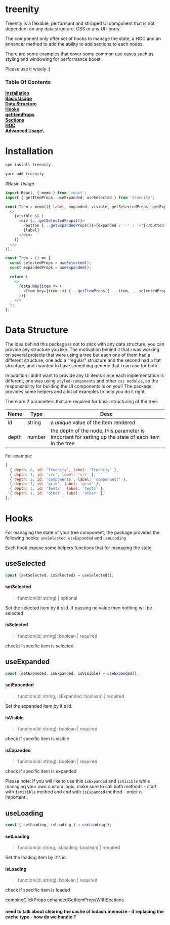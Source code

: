 # treenity

[logo]: ./assets/logo.svg 'Treenity'

Treenity is a flexable, performant and stripped UI component that is not dependent on any data structure, CSS or any UI library.

The component only offer set of hooks to manage the state, a HOC and an enhancer method to add the ability to add sections to each nodes.

There are some examples that cover some common use cases such as styling and windowing for performance boost.

Please use it wisely :)

### Table Of Contents

**[Installation](#installation)**\
**[Basic Usage](#basic-usage)**\
**[Data Structure](#data-structure)**\
**[Hooks](#hooks)**\
**[getItemProps](#getItemProps)**\
**[Sections](#sections)**\
**[HOC](#hoc)**\
**[Advanced Usage](#advanced-usage)**\

# Installation

```javascript
npm install treenity
```

```javascript
yarn add treenity
```

#Basic Usage

```javascript
import React, { memo } from 'react';
import { getItemProps, useExpanded, useSelected } from 'treenity';

const Item = memo(({ label, expanded, visible, getSelectedProps, getExpandedProps }) => (
  <>
    {visible && (
      <div {...getSelectedProps()}>
        <button {...getExpandedProps()}>{expanded ? '-' : '+'}</button>
        {label}
      </div>
    )}
  </>
));

const Tree = () => {
  const selectedProps = useSelected();
  const expandedProps = useExpanded();

  return (
    <>
      {data.map(item => (
        <Item key={item.id} {...getItemProps({ ...item, ...selectedProps, ...expandedProps })} />
      ))}
    </>
  );
};
```

# Data Structure

The idea behind this package is not to stick with any data structure, you can provide any structure you like. The motivation behind it that i was working on several projects that were using a tree but each one of them had a different structure, one add a "regular" structure and the second had a flat structure, and i wanted to have something generic that i can use for both.

In addition i didnt want to provide any UI items since each implementation is different, one was using `styled-components` and other `css modules`, so the responsability for building the UI components is on you!! The package provides some helpers and a lot of examples to help you do it right.

There are 2 parameters that are required for basic structuring of the tree:

| Name  | Type   | Desc                                                                                                 |
| ----- | ------ | ---------------------------------------------------------------------------------------------------- |
| id    | string | a _unique_ value of the item rendered                                                                |
| depth | number | the depth of the node, this parameter is important for setting up the state of each item in the tree |


For example:

```javascript
[
  { depth: 0, id: 'Treenity', label: 'Treenity' },
  { depth: 1, id: 'src', label: 'src' },
  { depth: 2, id: 'components', label: 'components' },
  { depth: 3, id: 'grid', label: 'grid' },
  { depth: 1, id: 'tests', label: 'tests' },
  { depth: 1, id: 'other', label: 'other' },
];
```

# Hooks


For managing the state of your tree component, the package provides the following hooks: `useSelected`, `useExpanded` and `useLoading`

Each hook expose some helpers functions that for managing the state.

## useSelected
 
```javascript
const {setSelected, isSelected} = useSelected();
```

#### setSelected
> function(id: string) | optional

Set the selected item by it's id. If passing no value then nothing will be selected

#### isSelected
> function(id: string): boolean | required

check if specific item is selected

## useExpanded
 
```javascript
const {setExpanded, isExpanded, isVisible} = useExpanded();
```

#### setExpanded
> function(id: string, isExpanded: boolean) | required

Set the expanded item by it's id.

#### isVisible
> function(id: string): boolean | required

check if specific item is visible

#### isExpanded
> function(id: string): boolean | required

check if specific item is expanded

Please note: If you will like to use this `isExpanded` and `isVisible` while managing your own custom logic, make sure to call both methods - start with `isVisible` method and end with `isExpanded` method - order is important!.

## useLoading
 
```javascript
const { setLoading, isLoading } = useLoading();
```

#### setLoading
> function(id: string, isLoading: boolean) | required

Set the loading item by it's id.

#### isLoading
> function(id: string): boolean | required

check if specific item is loaded


combineClickProps
enhancedGetItemPropsWithSections
#### need to talk about clearing the cache of lodash.memoize - if replacing the cache type - how do we handle ?

